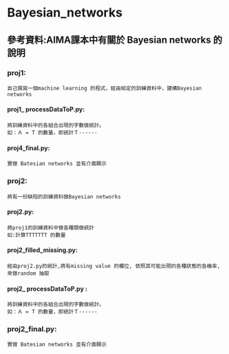 # Bayesian_networks

## 參考資料:AIMA課本中有關於 Bayesian networks 的說明

### proj1:
    自己撰寫一個machine learning 的程式，經由給定的訓練資料中，建構Bayesian networks

#### proj1_ processDataToP.py:
    將訓練資料中的各組合出現的字數做統計。
    如：Ａ = T 的數量，即統計Ｔ------

#### proj4_final.py:
    實做 Batesian networks 並有介面顯示


### proj2:
    將有一份缺陷的訓練資料做Bayesian networks

#### proj2.py:
    將proj1的訓練資料中做各種類做統計
    如:計算TTTTTTT 的數量

#### proj2_filled_missing.py:
    經由proj2.py的統計,將有missing value 的欄位, 依照其可能出現的各種狀態的各機率,來做random 抽取

#### proj2_ processDataToP.py :
    將訓練資料中的各組合出現的字數做統計。
    如：Ａ = T 的數量，即統計Ｔ------

### proj2_final.py:
    實做 Batesian networks 並有介面顯示

    
